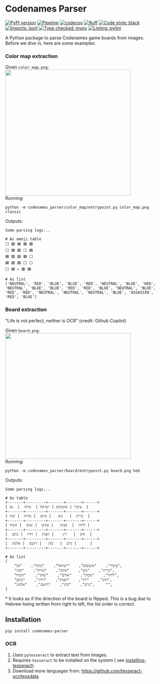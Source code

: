 # Codenames Parser

[![PyPI version](https://badge.fury.io/py/codenames-parser.svg)](https://badge.fury.io/py/codenames-parser)
[![Pipeline](https://github.com/asaf-kali/codenames-parser/actions/workflows/pipeline.yml/badge.svg)](https://github.com/asaf-kali/codenames-parser/actions/workflows/pipeline.yml)
[![codecov](https://codecov.io/github/asaf-kali/codenames-parser/graph/badge.svg?token=HET5E8P1UK)](https://codecov.io/github/asaf-kali/codenames-parser)
[![Ruff](https://img.shields.io/endpoint?url=https://raw.githubusercontent.com/astral-sh/ruff/main/assets/badge/v2.json)](https://github.com/astral-sh/ruff)
[![Code style: black](https://img.shields.io/badge/code%20style-black-111111.svg)](https://github.com/psf/black)
[![Imports: isort](https://img.shields.io/badge/imports-isort-%231674b1)](https://pycqa.github.io/isort/)
[![Type checked: mypy](https://img.shields.io/badge/type%20check-mypy-22aa11)](http://mypy-lang.org/)
[![Linting: pylint](https://img.shields.io/badge/linting-pylint-22aa11)](https://github.com/pylint-dev/pylint)

A Python package to parse Codenames game boards from images.\
Before we dive in, here are some examples:

### Color map extraction

Given `color_map.png`: \
<img src="./tests/fixtures/color_maps/classic/top_view.png" width="400"/> \
Running:

```
python -m codenames_parser/color_map/entrypoint.py color_map.png classic
```

Outputs:

```
Some parsing logs...

# As emoji table
⬜ 🟥 🟦 🟦 🟥
⬜ 🟦 🟥 ⬜ 🟦
🟦 🟥 🟥 🟦 ⬜
🟦 🟥 🟥 ⬜ ⬜
⬜ 🟦 💀 🟥 🟦

# As list
['NEUTRAL', 'RED', 'BLUE', 'BLUE', 'RED', 'NEUTRAL', 'BLUE', 'RED', 'NEUTRAL', 'BLUE', 'BLUE', 'RED', 'RED', 'BLUE', 'NEUTRAL', 'BLUE', 'RED', 'RED', 'NEUTRAL', 'NEUTRAL', 'NEUTRAL', 'BLUE', 'ASSASSIN', 'RED', 'BLUE']
```

### Board extraction

"Life is not perfect, neither is OCR" (credit: Github Copilot)

Given `board.png`: \
<img src="./tests/fixtures/boards/heb/board3_top.jpg" width="400"/> \
Running:

```
python -m codenames_parser/board/entrypoint.py board.png heb
```

Outputs:

```
Some parsing logs...

# As table
+-------+---------+-------+-------+------+
| ציבור | אוטובוס | ישראל |  מתח  |  גס  |
+-------+---------+-------+-------+------+
| ברית  |   גוש   | איום  | מורח  | קנה  |
+-------+---------+-------+-------+------+
| לידה  |  מבחן   | אודם  | שוקו  | חטיף |
+-------+---------+-------+-------+------+
|  חוק  |   רץ    | חצות  | רדיו  | כתם  |
+-------+---------+-------+-------+------+
|  גרם  |   כהן   | רושם  | אלמוג |      |
+-------+---------+-------+-------+------+

# As list
[
    "ציבור",    "אוטובוס",    "ישראל",    "מתח",    "גס",
    "ברית",    "גוש",    "איום",    "מורח",    "קנה",
    "לידה",    "מבחן",    "אודם",    "שוקו",    "חטיף",
    "חוק",    "רץ",    "חצות",    "רדיו",    "כתם",
    "גרם",    "כהן",    "רושם",    "אלמוג",     "",
]
```

\* It looks as if the direction of the board is flipped.
This is a bug due to Hebrew being written from right to left, the list order is correct.

## Installation

`pip install codenames-parser`

### OCR

1. Uses `pytesseract` to extract text from images.
2. Requires `tesseract` to be installed on the system (
   see [installing-tesseract](https://github.com/tesseract-ocr/tesseract/tree/main?tab=readme-ov-file#installing-tesseract)).
3. Download more languages from: https://github.com/tesseract-ocr/tessdata

